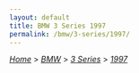 ```yaml
---
layout: default
title: BMW 3 Series 1997
permalink: /bmw/3-series/1997/
---
```

[*Home*](/) > [*BMW*](/bmw/) > [*3 Series*](/bmw/3-series/) > [*1997*](/bmw/3-series/1997/)
